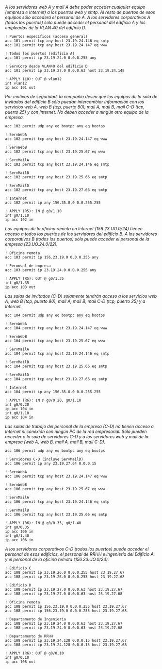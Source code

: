 *A los servidores web A y mail A debe poder acceder cualquier equipo (empresa e Internet) a los puertos web y smtp. Al resto de puertos de esos equipos sólo accederá el personal de A. A los servidores corporativos A (todos los puertos) sólo puede acceder el personal del edificio A y los empleados de la VLAN 40 del edificio D.*
```
! Puertos específicos (acceso general)
acc 101 permit tcp any host 23.19.24.146 eq smtp
acc 101 permit tcp any host 23.19.24.147 eq www

! Todos los puertos (edificio A)
acc 101 permit ip 23.19.24.0 0.0.0.255 any

! ServCorp desde VLAN40 del edificio D
acc 101 permit ip 23.19.27.0 0.0.0.63 host 23.19.24.148

! APPLY (L0): OUT @ vlan12
int vlan12
ip acc 101 out
```


*Por motivos de seguridad, la compañía desea que los equipos de la sala de invitados del edificio B sólo puedan intercambiar información con los servicios web A, web B (tcp, puerto 80), mail A, mail B, mail C-D (tcp, puerto 25) y con Internet. No deben acceder a ningún otro equipo de la empresa.*
```
acc 102 permit udp any eq bootpc any eq bootps

! ServWebA
acc 102 permit tcp any host 23.19.24.147 eq www

! ServWebB
acc 102 permit tcp any host 23.19.25.67 eq www

! ServMailA
acc 102 permit tcp any host 23.19.24.146 eq smtp

! ServMailB
acc 102 permit tcp any host 23.19.25.66 eq smtp

! ServMailD
acc 102 permit tcp any host 23.19.27.66 eq smtp

! Internet
acc 102 permit ip any 156.35.0.0 0.0.255.255

! APPLY (R5): IN @ g0/1.10
int g0/1.10
ip acc 102 in
```


*Los equipos de la oficina remota en Internet (156.23.UO.0/24) tienen acceso a todos los puertos de los servidores del edificio B. A los servidores corporativos B (todos los puertos) sólo puede acceder el personal de la empresa (23.UO.24.0/22).*
```
! Oficina remota
acc 103 permit ip 156.23.19.0 0.0.0.255 any

! Peronsal de empresa
acc 103 permit ip 23.19.24.0 0.0.0.255 any

! APPLY (R5): OUT @ g0/1.35
int g0/1.35
ip acc 103 out
```

*Las salas de invitados (C-D) solamente tendrán acceso a los servicios web A, web B (tcp, puerto 80), mail A, mail B, mail C-D (tcp, puerto 25) y a Internet.*
```
acc 104 permit udp any eq bootpc any eq bootps

! ServWebA
acc 104 permit tcp any host 23.19.24.147 eq www

! ServWebB
acc 104 permit tcp any host 23.19.25.67 eq www

! ServMailA
acc 104 permit tcp any host 23.19.24.146 eq smtp

! ServMailB
acc 104 permit tcp any host 23.19.25.66 eq smtp

! ServMailD
acc 104 permit tcp any host 23.19.27.66 eq smtp

! Internet
acc 104 permit ip any 156.35.0.0 0.0.255.255

! APPLY (R6): IN @ g0/0.20, g0/1.10
int g0/0.20
ip acc 104 in
int g0/1.10
ip acc 104 in
```


*Las salas de trabajo del personal de la empresa (C-D) no tienen acceso a Internet ni conexión con ningún PC de la red empresarial. Sólo pueden acceder a la sala de servidores C-D y a los servidores web y mail de la empresa (web A, web B, mail A, mail B, mail C-D).*
```
acc 106 permit udp any eq bootpc any eq bootps

! Servidores C-D (incluye ServMailD)
acc 106 permit ip any 23.19.27.64 0.0.0.15

! ServWebA
acc 106 permit tcp any host 23.19.24.147 eq www

! ServWebB
acc 106 permit tcp any host 23.19.25.67 eq www

! ServMailA
acc 106 permit tcp any host 23.19.24.146 eq smtp

! ServMailB
acc 106 permit tcp any host 23.19.25.66 eq smtp

! APPLY (R6): IN @ g0/0.35, g0/1.40
int g0/0.35
ip acc 106 in
int g0/1.40
ip acc 106 in
```


*A los servidores corporativos C-D (todos los puertos) puede acceder el personal de esos edificios, el personal de RRHH e ingeniería del Edificio A. y el personal de la oficina remota (156.23.UO.0/24).*
```
! Edificio C
acc 108 permit ip 23.19.26.0 0.0.0.255 host 23.19.27.67
acc 108 permit ip 23.19.26.0 0.0.0.255 host 23.19.27.68

! Edificio D
acc 108 permit ip 23.19.27.0 0.0.0.63 host 23.19.27.67
acc 108 permit ip 23.19.27.0 0.0.0.63 host 23.19.27.68

! Oficina remota
acc 108 permit ip 156.23.19.0 0.0.0.255 host 23.19.27.67
acc 108 permit ip 156.23.19.0 0.0.0.255 host 23.19.27.68

! Departamento de Ingeniería
acc 108 permit ip 23.19.24.0 0.0.0.63 host 23.19.27.67
acc 108 permit ip 23.19.24.0 0.0.0.63 host 23.19.27.68

! Departamento de RRHH
acc 108 permit ip 23.19.24.128 0.0.0.15 host 23.19.27.67
acc 108 permit ip 23.19.24.128 0.0.0.15 host 23.19.27.68

! APPLY (R6): OUT @ g0/0.10
int g0/0.10
ip acc 108 out
```